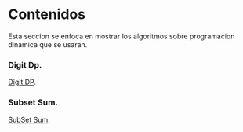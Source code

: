 # Contenidos 
Esta seccion se enfoca en mostrar los algoritmos sobre programacion dinamica que se usaran.
### Digit Dp.
[Digit DP](https://github.com/Lutyvr02/Algoritmica/tree/main/Contenidos/Programacion%20dinamica/Digit%20Dp).
### Subset Sum.
[SubSet Sum](https://github.com/Lutyvr02/Algoritmica/tree/main/Contenidos/Programacion%20dinamica/SubSet%20Sum).

